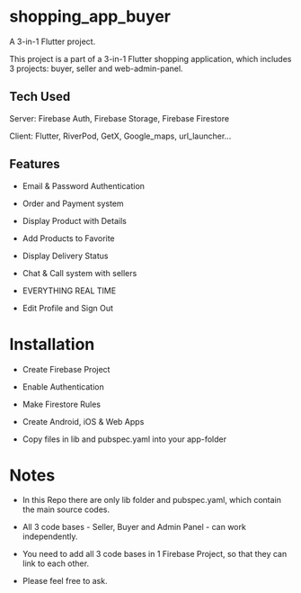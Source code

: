 # shopping_app_buyer

A 3-in-1 Flutter project.

This project is a part of a 3-in-1 Flutter shopping application, which includes 3 projects: buyer, seller and web-admin-panel.

## Tech Used

Server: Firebase Auth, Firebase Storage, Firebase Firestore

Client: Flutter, RiverPod, GetX, Google_maps, url_launcher...

## Features

- Email & Password Authentication

- Order and Payment system

- Display Product with Details

- Add Products to Favorite

- Display Delivery Status

- Chat & Call system with sellers

- EVERYTHING REAL TIME

- Edit Profile and Sign Out

# Installation

- Create Firebase Project

- Enable Authentication

- Make Firestore Rules

- Create Android, iOS & Web Apps

- Copy files in lib and pubspec.yaml into your app-folder

# Notes

- In this Repo there are only lib folder and pubspec.yaml, which contain the main source codes.

- All 3 code bases - Seller, Buyer and Admin Panel - can work independently.

- You need to add all 3 code bases in 1 Firebase Project, so that they can link to each other.

- Please feel free to ask.
